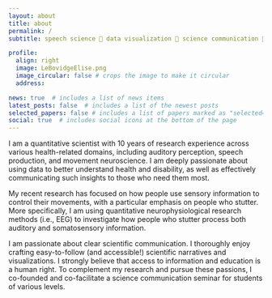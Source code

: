 ```yaml
---
layout: about
title: about
permalink: /
subtitle: speech science 🌻 data visualization 🌻 science communication 🌻 she or they

profile:
  align: right
  image: LeBovidgeElise.png
  image_circular: false # crops the image to make it circular
  address: 

news: true  # includes a list of news items
latest_posts: false  # includes a list of the newest posts
selected_papers: false # includes a list of papers marked as "selected={true}"
social: true  # includes social icons at the bottom of the page
---
```


I am a quantitative scientist with 10 years of research experience across various health-related domains, including auditory perception, speech production, and movement neuroscience. I am deeply passionate about using data to better understand health and disability, as well as effectively communicating such insights to those who need them most.

My recent research has focused on how people use sensory information to control their movements, with a particular emphasis on people who stutter. More specifically, I am using quantitative neurophysiological research methods (i.e., EEG) to investigate how people who stutter process both auditory and somatosensory information.

I am passionate about clear scientific communication. I thoroughly enjoy crafting easy-to-follow (and accessible!) scientific narratives and visualizations. I strongly believe that access to information and education is a human right. To complement my research and pursue these passions, I co-founded and co-facilitate a science communication seminar for students of various levels.